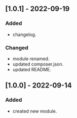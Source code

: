 ## [1.0.1] - 2022-09-19
### Added
- changelog.

### Changed
- module renamed.
- updated composer.json.
- updated README.

## [1.0.0] - 2022-09-14
### Added
- created new module.

